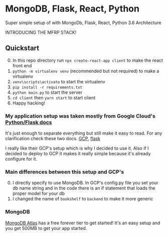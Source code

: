 # MongoDB, Flask, React, Python
Super simple setup of with MongoDb, Flask, React, Python 3.6 Architecture

INTRODUCING THE MFRP STACK!

## Quickstart
0. In this repo directory run `npx create-react-app client` to make the react front end
0. `python -m virtualenv venv` (recommended but not required) to make a virtualenv
0. `venv\scripts\activate` to start the virtualenv
0. `pip install -r requirements.txt`
0. `python main.py` to start the server
0. `cd client` then `yarn start` to start client
0. Happy hacking!

### My application setup was taken mostly from Google Cloud's [Python/Flask docs](https://github.com/GoogleCloudPlatform/getting-started-python/tree/master/3-binary-data/bookshelf)
It's just enough to separate everything but still make it easy to read.
For any clarification check these two docs.  [GCP](https://cloud.google.com/python/getting-started/tutorial-app), [flask](http://flask.pocoo.org/docs/1.0/tutorial/layout/)

I really like their GCP's setup which is why I decided to use it.  Also if I decided to deploy to GCP it makes it really simple because it's already configure for it.

### Main differences between this setup and GCP's
0. I directly specify to use MongoDB.  In GCP's config.py file you set your db name string and in the code there is an if statement that loads the proper model for your db
0. I changed the name of `bookshelf` to `backend` to make it more generic

### MongoDB
[MongoDB Atlas](https://cloud.mongodb.com) has a free forever tier to get started!  It's an easy setup and you get 500MB to get your app started.
